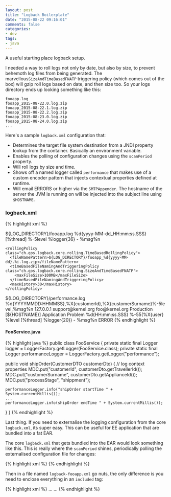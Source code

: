 ```yaml
---
layout: post
title: "Logback Boilerplate"
date: "2015-08-22 09:16:01"
comments: false
categories:
- dev
tags:
- java
---
```


A useful starting place logback setup.

I needed a way to roll logs not only by date, but also by size, to prevent behemoth log files from being generated. The marvellous`SizeAndTimeBasedFNATP` triggering policy (which comes out of the box) will gzip roll logs based on date, and then size too. So your logs directory ends up looking something like this:

    fooapp.log
    fooapp_2015-08-22.0.log.zip
    fooapp_2015-08-22.1.log.zip
    fooapp_2015-08-22.2.log.zip
    fooapp_2015-08-23.0.log.zip
    fooapp_2015-08-24.0.log.zip
    ...

Here's a sample `logback.xml` configuration that:

- Determines the target file system destination from a JNDI property lookup from the container. Basically an environment variable.
- Enables the polling of configuration changes using the `scanPeriod` property.
- Will roll logs by size and time.
- Shows off a named logger called `performance` that makes use of a custom encoder pattern that injects contextual properties defined at runtime.
- Will email ERRORS or higher via the `SMTPAppender`. The hostname of the server the JVM is running on will be injected into the subject line using `$HOSTNAME`.


### logback.xml

{% highlight xml %}
<configuration scan="true" scanPeriod="60 seconds" debug="true">
  <insertFromJNDI env-entry-name="cell/persistent/var/logdir" as="LOG_DIRECTORY" />

  <appender name="FILE" class="ch.qos.logback.core.rolling.RollingFileAppender">
    <file>${LOG_DIRECTORY}/fooapp.log</file>
    <encoder class="ch.qos.logback.classic.encoder.PatternLayoutEncoder">
      <Pattern>%d{yyyy-MM-dd_HH:mm:ss.SSS} [%thread] %-5level %logger{36} - %msg%n</Pattern>
    </encoder>

    <rollingPolicy class="ch.qos.logback.core.rolling.TimeBasedRollingPolicy">
      <fileNamePattern>${LOG_DIRECTORY}/fooapp_%d{yyyy-MM-dd}.%i.log.zip</fileNamePattern>
      <timeBasedFileNamingAndTriggeringPolicy class="ch.qos.logback.core.rolling.SizeAndTimeBasedFNATP">
        <maxFileSize>100MB</maxFileSize>
      </timeBasedFileNamingAndTriggeringPolicy>
      <maxHistory>30</maxHistory>
    </rollingPolicy>
  </appender>

  <appender name="PERFORMANCE-FILE" class="ch.qos.logback.core.rolling.RollingFileAppender">
    <file>${LOG_DIRECTORY}/performance.log</file>
    <encoder class="ch.qos.logback.classic.encoder.PatternLayoutEncoder">
      <Pattern>%d{YYYYMMDD:HHMMSS},%X{customerId},%X{customerSurname}%-5level,%msg%n</Pattern>
    </encoder>
  </appender>

  <appender name="SMTP" class="ch.qos.logback.classic.net.SMTPAppender">
    <SMTPHost>127.0.0.1</SMTPHost>
    <To>support@kernel.org</To>
    <From>foo@kernel.org</From>
    <Subject>Production [${HOSTNAME}] Application Problem</Subject>
    <layout class="ch.qos.logback.classic.PatternLayout">
      <pattern>%d{HH:mm:ss.SSS} %-55(%X{user} %level [%thread] %logger{20}) - %msg%n</pattern>
    </layout>
    <filter class="ch.qos.logback.classic.filter.ThresholdFilter">
      <level>ERROR</level>
    </filter>
  </appender> 

  <!-- OFF, ERROR, WARN, INFO, DEBUG, TRACE, ALL -->

  <logger name="performance" level="INFO" additivity="false">
      <appender-ref ref="PERFORMANCE-FILE"/>
  </logger>

  <root level="DEBUG">
    <appender-ref ref="FILE" />
    <appender-ref ref="SMTP" />
  </root>
 </configuration>
{% endhighlight %}



#### FooService.java

{% highlight java %}
public class FooService {
  private static final Logger logger = LoggerFactory.getLogger(FooService.class);
  private static final Logger performanceLogger = LoggerFactory.getLogger("performance");

  public void shipOrder(CustomerDTO customerDto) {
    // log context properties
    MDC.put("customerId", customerDto.getTravellerId());
    MDC.put("customerSurname", customerDto.getApplianceId());
    MDC.put("processStage", "shippment");
    
    performanceLogger.info("shipOrder startTime " + System.currentMillis());
    ...
    performanceLogger.info(shipOrder endTime " + System.currentMillis());
  }
}
{% endhighlight %}

Last thing. If you need to externalise the logging configuration from the core `logback.xml`, its super easy. This can be useful for EE application that are bundled into a fat EAR.

The core `logback.xml` that gets bundled into the EAR would look something like this. This is really where the `scanPeriod` shines, periodically polling the externalised configuration file for changes:

{% highlight xml %}
<configuration scan="true" scanPeriod="60 seconds" debug="true">
  <include file="/var/logs/fooapp/cfg/logback-fooapp.xml"/> 
</configuration>
{% endhighlight %}

Then in a file named `logback-fooapp.xml` go nuts, the only difference is you need to enclose everything in an `included` tag:

{% highlight xml %}
<included>
  <appender name="FILE" class="ch.qos.logback.core.rolling.RollingFileAppender">
  ...
  ...
</included>
{% endhighlight %}

